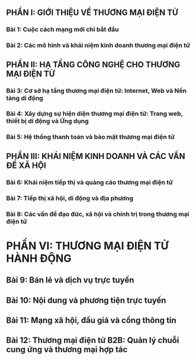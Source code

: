 ## PHẦN I: GIỚI THIỆU VỀ THƯƠNG MẠI ĐIỆN TỬ
### Bài 1: Cuộc cách mạng mới chỉ bắt đầu
### Bài 2: Các mô hình và khái niệm kinh doanh thương mại điện tử

## PHẦN II: HẠ TẦNG CÔNG NGHỆ CHO THƯƠNG MẠI ĐIỆN TỬ
### Bài 3: Cơ sở hạ tầng thương mại điện tử: Internet, Web và Nền tảng di động
### Bài 4: Xây dựng sự hiện diện thương mại điện tử: Trang web, thiết bị di động và Ứng dụng
### Bài 5: Hệ thống thanh toán và bảo mật thương mại điện tử

## PHẦN III: KHÁI NIỆM KINH DOANH VÀ CÁC VẤN ĐỀ XÃ HỘI
### Bài 6: Khái niệm tiếp thị và quảng cáo thương mại điện tử
### Bài 7: Tiếp thị xã hội, di động và địa phương
### Bài 8: Các vấn đề đạo đức, xã hội và chính trị trong thương mại điện tử

# PHẦN VI: THƯƠNG MẠI ĐIỆN TỬ HÀNH ĐỘNG
## Bài 9: Bán lẻ và dịch vụ trực tuyến
## Bài 10: Nội dung và phương tiện trực tuyến
## Bài 11: Mạng xã hội, đấu giá và cổng thông tin
## Bài 12: Thương mại điện tử B2B: Quản lý chuỗi cung ứng và thương mại hợp tác
